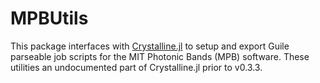# MPBUtils

This package interfaces with [Crystalline.jl](https://github.com/thchr/Crystalline.jl) to setup and export Guile parseable job scripts for the MIT Photonic Bands (MPB) software.
These utilities an undocumented part of Crystalline.jl prior to v0.3.3.